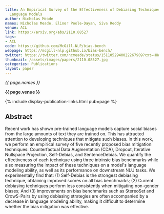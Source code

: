 ```yaml
---
title: An Empirical Survey of the Effectiveness of Debiasing Techniques for Pre-trained
  Language Models
author: Nicholas Meade
names: Nicholas Meade, Elinor Poole-Dayan, Siva Reddy
venue: ACL
link: https://arxiv.org/abs/2110.08527
tags:
- ACL
code: https://github.com/McGill-NLP/bias-bench
webpage: https://mcgill-nlp.github.io/bias-bench/
twitter: https://twitter.com/ncmeade/status/1511052940022267909?cxt=HHwWioCy7ZOpq_gpAAAA
thumbnail: /assets/images/papers/2110.08527.jpg
categories: Publications
layout: paper
---
```


*{{ page.names }}*

**{{ page.venue }}**

{% include display-publication-links.html pub=page %}

## Abstract

Recent work has shown pre-trained language models capture social biases from the large amounts of text they are trained on. This has attracted attention to developing techniques that mitigate such biases. In this work, we perform an empirical survey of five recently proposed bias mitigation techniques: Counterfactual Data Augmentation (CDA), Dropout, Iterative Nullspace Projection, Self-Debias, and SentenceDebias. We quantify the effectiveness of each technique using three intrinsic bias benchmarks while also measuring the impact of these techniques on a model's language modeling ability, as well as its performance on downstream NLU tasks. We experimentally find that: (1) Self-Debias is the strongest debiasing technique, obtaining improved scores on all bias benchmarks; (2) Current debiasing techniques perform less consistently when mitigating non-gender biases; And (3) improvements on bias benchmarks such as StereoSet and CrowS-Pairs by using debiasing strategies are often accompanied by a decrease in language modeling ability, making it difficult to determine whether the bias mitigation was effective.
